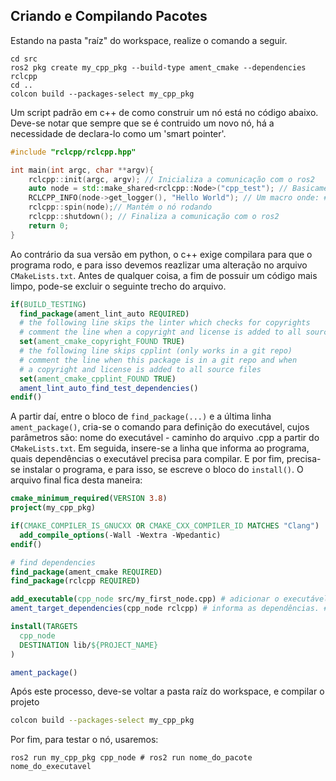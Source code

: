 ## Criando e Compilando Pacotes
Estando na pasta "raíz" do workspace, realize o comando a seguir.
```
cd src
ros2 pkg create my_cpp_pkg --build-type ament_cmake --dependencies rclcpp
cd ..
colcon build --packages-select my_cpp_pkg
```
Um script padrão em c++ de como construir um nó está no código abaixo. Deve-se notar que sempre que se é contruido um novo nó, há a necessidade de declara-lo como um 'smart pointer'.
```c++
#include "rclcpp/rclcpp.hpp"

int main(int argc, char **argv){
    rclcpp::init(argc, argv); // Inicializa a comunicação com o ros2
    auto node = std::make_shared<rclcpp::Node>("cpp_test"); // Basicamente em c++, todos os nós são criados como smart pointers. Em Node: #1 Nome do nó
    RCLCPP_INFO(node->get_logger(), "Hello World"); // Um macro onde: #1 método de info do nó x. 2# a mensagem
    rclcpp::spin(node);// Mantém o nó rodando
    rclcpp::shutdown(); // Finaliza a comunicação com o ros2
    return 0;
}
```
Ao contrário da sua versão em python, o c++ exige compilara para que o programa rodo, e para isso devemos reazlizar uma alteração no arquivo `CMakeLists.txt`. Antes de qualquer coisa, a fim de possuir um código mais limpo, pode-se excluir o seguinte trecho do arquivo.
```cmake
if(BUILD_TESTING)
  find_package(ament_lint_auto REQUIRED)
  # the following line skips the linter which checks for copyrights
  # comment the line when a copyright and license is added to all source files
  set(ament_cmake_copyright_FOUND TRUE)
  # the following line skips cpplint (only works in a git repo)
  # comment the line when this package is in a git repo and when
  # a copyright and license is added to all source files
  set(ament_cmake_cpplint_FOUND TRUE)
  ament_lint_auto_find_test_dependencies()
endif()
```
A partir daí, entre o bloco de `find_package(...)` e a última linha `ament_package()`, cria-se o comando para definição do executável, cujos parâmetros são: nome do executável - caminho do arquivo .cpp a partir do `CMakeLists.txt`. Em seguida, insere-se a linha que informa ao programa, quais dependências o executável precisa para compilar. E por fim, precisa-se instalar o programa, e para isso, se escreve o bloco do `install()`. O arquivo final fica desta maneira:
```cmake
cmake_minimum_required(VERSION 3.8)
project(my_cpp_pkg)

if(CMAKE_COMPILER_IS_GNUCXX OR CMAKE_CXX_COMPILER_ID MATCHES "Clang")
  add_compile_options(-Wall -Wextra -Wpedantic)
endif()

# find dependencies
find_package(ament_cmake REQUIRED)
find_package(rclcpp REQUIRED)

add_executable(cpp_node src/my_first_node.cpp) # adicionar o executável. #1 nome do executável #2 caminho do arquivo
ament_target_dependencies(cpp_node rclcpp) # informa as dependências. #1 nome do executavel que foi criado na linha anterior #2 a dependência em si

install(TARGETS
  cpp_node
  DESTINATION lib/${PROJECT_NAME}
)

ament_package()
```
Após este processo, deve-se voltar a pasta raíz do workspace, e compilar o projeto
```bash
colcon build --packages-select my_cpp_pkg
```
Por fim, para testar o nó, usaremos:
```base
ros2 run my_cpp_pkg cpp_node # ros2 run nome_do_pacote nome_do_executavel
```
